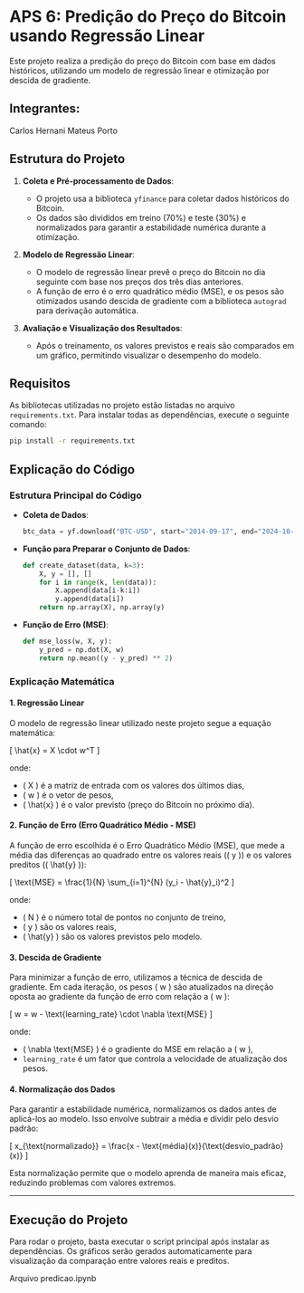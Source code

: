 # APS 6: Predição do Preço do Bitcoin usando Regressão Linear

Este projeto realiza a predição do preço do Bitcoin com base em dados históricos, utilizando um modelo de regressão linear e otimização por descida de gradiente.

## Integrantes:
Carlos Hernani
Mateus Porto

## Estrutura do Projeto

1. **Coleta e Pré-processamento de Dados**:
   - O projeto usa a biblioteca `yfinance` para coletar dados históricos do Bitcoin.
   - Os dados são divididos em treino (70%) e teste (30%) e normalizados para garantir a estabilidade numérica durante a otimização.
   
2. **Modelo de Regressão Linear**:
   - O modelo de regressão linear prevê o preço do Bitcoin no dia seguinte com base nos preços dos três dias anteriores.
   - A função de erro é o erro quadrático médio (MSE), e os pesos são otimizados usando descida de gradiente com a biblioteca `autograd` para derivação automática.

3. **Avaliação e Visualização dos Resultados**:
   - Após o treinamento, os valores previstos e reais são comparados em um gráfico, permitindo visualizar o desempenho do modelo.

## Requisitos

As bibliotecas utilizadas no projeto estão listadas no arquivo `requirements.txt`. Para instalar todas as dependências, execute o seguinte comando:

```bash
pip install -r requirements.txt
```

## Explicação do Código

### Estrutura Principal do Código

- **Coleta de Dados**:
   ```python
   btc_data = yf.download("BTC-USD", start="2014-09-17", end="2024-10-30", interval="1d")
   ```

- **Função para Preparar o Conjunto de Dados**:
   ```python
   def create_dataset(data, k=3):
       X, y = [], []
       for i in range(k, len(data)):
           X.append(data[i-k:i])
           y.append(data[i])
       return np.array(X), np.array(y)
   ```

- **Função de Erro (MSE)**:
   ```python
   def mse_loss(w, X, y):
       y_pred = np.dot(X, w)
       return np.mean((y - y_pred) ** 2)
   ```

### Explicação Matemática

#### 1. Regressão Linear

O modelo de regressão linear utilizado neste projeto segue a equação matemática:

\[
\hat{x} = X \cdot w^T
\]

onde:
- \( X \) é a matriz de entrada com os valores dos últimos dias,
- \( w \) é o vetor de pesos,
- \( \hat{x} \) é o valor previsto (preço do Bitcoin no próximo dia).

#### 2. Função de Erro (Erro Quadrático Médio - MSE)

A função de erro escolhida é o Erro Quadrático Médio (MSE), que mede a média das diferenças ao quadrado entre os valores reais (\( y \)) e os valores preditos (\( \hat{y} \)):

\[
\text{MSE} = \frac{1}{N} \sum_{i=1}^{N} (y_i - \hat{y}_i)^2
\]

onde:
- \( N \) é o número total de pontos no conjunto de treino,
- \( y \) são os valores reais,
- \( \hat{y} \) são os valores previstos pelo modelo.

#### 3. Descida de Gradiente

Para minimizar a função de erro, utilizamos a técnica de descida de gradiente. Em cada iteração, os pesos \( w \) são atualizados na direção oposta ao gradiente da função de erro com relação a \( w \):

\[
w = w - \text{learning\_rate} \cdot \nabla \text{MSE}
\]

onde:
- \( \nabla \text{MSE} \) é o gradiente do MSE em relação a \( w \),
- `learning_rate` é um fator que controla a velocidade de atualização dos pesos.

#### 4. Normalização dos Dados

Para garantir a estabilidade numérica, normalizamos os dados antes de aplicá-los ao modelo. Isso envolve subtrair a média e dividir pelo desvio padrão:

\[
x_{\text{normalizado}} = \frac{x - \text{média}(x)}{\text{desvio\_padrão}(x)}
\]

Esta normalização permite que o modelo aprenda de maneira mais eficaz, reduzindo problemas com valores extremos.

---

## Execução do Projeto

Para rodar o projeto, basta executar o script principal após instalar as dependências. Os gráficos serão gerados automaticamente para visualização da comparação entre valores reais e preditos.

Arquivo predicao.ipynb

